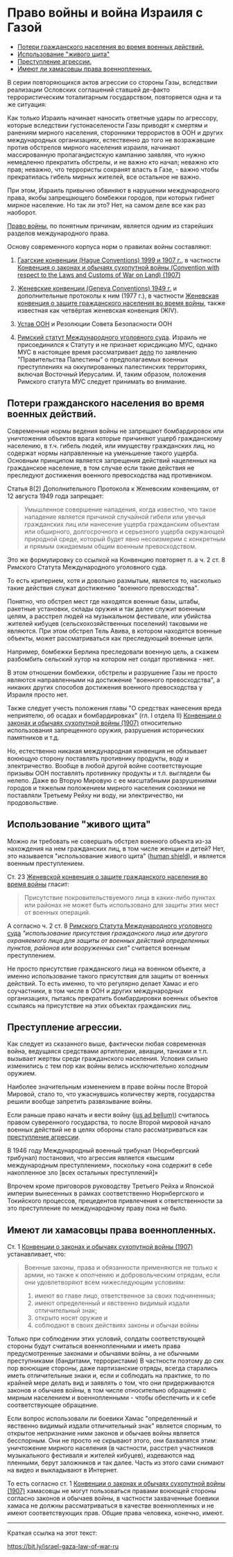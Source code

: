 # Право войны и война Израиля с Газой 

<!-- MarkdownTOC -->

- [Потери гражданского населения во время военных действий.](#%D0%9F%D0%BE%D1%82%D0%B5%D1%80%D0%B8-%D0%B3%D1%80%D0%B0%D0%B6%D0%B4%D0%B0%D0%BD%D1%81%D0%BA%D0%BE%D0%B3%D0%BE-%D0%BD%D0%B0%D1%81%D0%B5%D0%BB%D0%B5%D0%BD%D0%B8%D1%8F-%D0%B2%D0%BE-%D0%B2%D1%80%D0%B5%D0%BC%D1%8F-%D0%B2%D0%BE%D0%B5%D0%BD%D0%BD%D1%8B%D1%85-%D0%B4%D0%B5%D0%B9%D1%81%D1%82%D0%B2%D0%B8%D0%B9)
- [Использование "живого щита"](#%D0%98%D1%81%D0%BF%D0%BE%D0%BB%D1%8C%D0%B7%D0%BE%D0%B2%D0%B0%D0%BD%D0%B8%D0%B5-%D0%B6%D0%B8%D0%B2%D0%BE%D0%B3%D0%BE-%D1%89%D0%B8%D1%82%D0%B0)
- [Преступление агрессии.](#%D0%9F%D1%80%D0%B5%D1%81%D1%82%D1%83%D0%BF%D0%BB%D0%B5%D0%BD%D0%B8%D0%B5-%D0%B0%D0%B3%D1%80%D0%B5%D1%81%D1%81%D0%B8%D0%B8)
- [Имеют ли хамасовцы права военнопленных.](#%D0%98%D0%BC%D0%B5%D1%8E%D1%82-%D0%BB%D0%B8-%D1%85%D0%B0%D0%BC%D0%B0%D1%81%D0%BE%D0%B2%D1%86%D1%8B-%D0%BF%D1%80%D0%B0%D0%B2%D0%B0-%D0%B2%D0%BE%D0%B5%D0%BD%D0%BD%D0%BE%D0%BF%D0%BB%D0%B5%D0%BD%D0%BD%D1%8B%D1%85)

<!-- /MarkdownTOC -->

В серии повторяющихся актов агрессии со стороны Газы, вследствии реализации Ословских соглашений ставшей де-факто террористическим тоталитарным государством, повторяется одна и та же ситуация: 

Как только Израиль начинает наносить ответные удары по агрессору, которые вследствии густонаселености Газы приводят к смертям и ранениям мирного населения, сторонники террористов в ООН и других международных организациях, естественно до того не возражавшие против обстрелов мирного населения израиля, начинают массированную пропагандистскую кампанию заявляя, что нужно немедленно прекратить обстрелы, и не важно кто начал; неважно кто прав; неважно, что террористы сохранят власть в Газе, - важно чтобы прекратилась гибель мирных жителей, все остальное не важно. 

При этом, Израиль привычно обвиняют в нарушении международного права, якобы запрещающего бомбежки городов, при которых гибнет мирное население. Но так ли это? Нет, на самом деле все как раз наоборот. 

[Право войны](https://ru.wikipedia.org/wiki/%D0%9C%D0%B5%D0%B6%D0%B4%D1%83%D0%BD%D0%B0%D1%80%D0%BE%D0%B4%D0%BD%D0%BE%D0%B5_%D0%B3%D1%83%D0%BC%D0%B0%D0%BD%D0%B8%D1%82%D0%B0%D1%80%D0%BD%D0%BE%D0%B5_%D0%BF%D1%80%D0%B0%D0%B2%D0%BE), по понятным причинам, является одним из старейших разделов международного права. 

Основу современного корпуса норм о правилах войны составляют: 

1) [Гаагские конвенции (Hague Conventions) 1999 и 1907 г.](https://ru.wikipedia.org/wiki/%D0%93%D0%B0%D0%B0%D0%B3%D1%81%D0%BA%D0%B8%D0%B5_%D0%BA%D0%BE%D0%BD%D0%B2%D0%B5%D0%BD%D1%86%D0%B8%D0%B8_%D0%B8_%D0%B4%D0%B5%D0%BA%D0%BB%D0%B0%D1%80%D0%B0%D1%86%D0%B8%D0%B8_(1899_%D0%B8_1907)), в частности [Конвенция о законах и обычаях сухопутной войны (Convention with respect to the Laws and Customs of War on Land) (1907)]()

2) [Женевские конвенции (Geneva Conventions) 1949 г.](https://ru.wikipedia.org/wiki/%D0%96%D0%B5%D0%BD%D0%B5%D0%B2%D1%81%D0%BA%D0%B8%D0%B5_%D0%BA%D0%BE%D0%BD%D0%B2%D0%B5%D0%BD%D1%86%D0%B8%D0%B8) и дополнительные протоколы к ним (1977 г.), в частности [Женевская конвенция о защите гражданского населения во время войны](https://ru.wikisource.org/wiki/%D0%96%D0%B5%D0%BD%D0%B5%D0%B2%D1%81%D0%BA%D0%B0%D1%8F_%D0%BA%D0%BE%D0%BD%D0%B2%D0%B5%D0%BD%D1%86%D0%B8%D1%8F_%D0%BE_%D0%B7%D0%B0%D1%89%D0%B8%D1%82%D0%B5_%D0%B3%D1%80%D0%B0%D0%B6%D0%B4%D0%B0%D0%BD%D1%81%D0%BA%D0%BE%D0%B3%D0%BE_%D0%BD%D0%B0%D1%81%D0%B5%D0%BB%D0%B5%D0%BD%D0%B8%D1%8F_%D0%B2%D0%BE_%D0%B2%D1%80%D0%B5%D0%BC%D1%8F_%D0%B2%D0%BE%D0%B9%D0%BD%D1%8B), также известная как четвёртая женевская конвенция (ЖIV).

3) [Устав ООН](https://www.un.org/ru/about-us/un-charter) и Резолюции Совета Безопасности ООН 

4) [Римский статут Международного уголовного суда](https://ips.ligazakon.net/document/MU98119). Израиль не присоединился к Статуту и не признает юрисдикцию МУС, однако МУС в настоящее время рассматривает [дело](https://www.icc-cpi.int/palestine) по заявлению "Правительства Палестины" о предполагаемых военных преступлениях на оккупированных палестинских территориях, включая Восточный Иерусалим. И, таким образом, положения Римского статута МУС следует принимать во внимание. 

## Потери гражданского населения во время военных действий.

Современные нормы ведения войны не запрещают бомбардировок или уничтожения объектов врага которые причиняют ущерб гражданскому населению, в т.ч. гибель людей, или имуществу гражданских лиц, но содержат нормы направленные на уменьшение такого ущерба. Основным принципом является запрещения действий нацеленных на гражданское население, в том случае если такие действия не преследуют достижения военного превосходства над противником. 

Статья 8(2) Дополнительного Протокола к Женевским конвенциям, от 12 августа 1949 года запрещает: 

> Умышленное совершение нападения, когда известно, что такое нападение является причиной случайной гибели или увечья гражданских лиц или нанесение ущерба гражданским объектам или обширного, долгосрочного и серьезного ущерба окружающей природной среде, который будет явно несоизмерим с конкретным и прямым ожидаемым общим военным превосходством. 

Это же формулировку со ссылкой на Конвенцию повторяет п. а ч. 2 ст. 8 Римского Статута Международного уголовного суда. 

То есть критерием, хотя и довольно размытым, является то, насколько такие действия служат достижению "военного превосходства".

Понятно, что обстрел мест где находятся военные базы, штабы, ракетные установки, склады оружия и так далее служит военным целям, а расстрел людей на музыкальном фестивале, или убийства жителей кибуцев (сельскохозяйственных поселений) таковыми не являются. При этом обстрел Тель Авива, в котором находятся военные объекты, может рассматриваться как преследующий военные цели. 

Например, бомбежки Берлина преследовали военную цель, а скажем разбомбить сельский хутор на котором нет солдат противника - нет. 

В этом отношении бомбежки, обстрелы и разрушение Газы не просто являются направленными на достижение "военного превосходства", а никаких других способов достижения военного превосходства у Израиля просто нет. 

Также следует учесть положения главы "О средствах нанесения вреда неприятелю, об осадах и бомбардировках" (гл. I отдела II) [Конвенции о законах и обычаях сухопутной войны (1907)](https://ru.wikisource.org/wiki/%D0%9A%D0%BE%D0%BD%D0%B2%D0%B5%D0%BD%D1%86%D0%B8%D1%8F_%D0%BE_%D0%B7%D0%B0%D0%BA%D0%BE%D0%BD%D0%B0%D1%85_%D0%B8_%D0%BE%D0%B1%D1%8B%D1%87%D0%B0%D1%8F%D1%85_%D1%81%D1%83%D1%85%D0%BE%D0%BF%D1%83%D1%82%D0%BD%D0%BE%D0%B9_%D0%B2%D0%BE%D0%B9%D0%BD%D1%8B_(1907)) относительно использования запрещенного оружия, разрушения исторических памятников и т.д. 

Но, естественно никакая международная конвенция не обязывает воюющую сторону поставлять противнику продукты, воду и электричество. Вообще в любой другой войне соответствующие призывы ООН поставлять противнику продукты и т.п. выглядели бы нелепо. Даже во Вторую Мировую с ее масштабными разрушениями городов и тяжелым положением мирного населения союзники не поставляли Третьему Рейху ни воду, ни электричество, ни продовольствие. 

## Использование "живого щита"

Можно ли требовать не совершать обстрел военного объекта из-за нахождения на нем гражданских лиц, в том числе женщин и детей? Нет, это называется "использование живого щита" ([human shield](https://en.wikipedia.org/wiki/Human_shield_(law))), и является военным преступлением. 

Ст. 23 [Женевской конвенция о защите гражданского населения во время войны](https://ru.wikisource.org/wiki/%D0%96%D0%B5%D0%BD%D0%B5%D0%B2%D1%81%D0%BA%D0%B0%D1%8F_%D0%BA%D0%BE%D0%BD%D0%B2%D0%B5%D0%BD%D1%86%D0%B8%D1%8F_%D0%BE_%D0%B7%D0%B0%D1%89%D0%B8%D1%82%D0%B5_%D0%B3%D1%80%D0%B0%D0%B6%D0%B4%D0%B0%D0%BD%D1%81%D0%BA%D0%BE%D0%B3%D0%BE_%D0%BD%D0%B0%D1%81%D0%B5%D0%BB%D0%B5%D0%BD%D0%B8%D1%8F_%D0%B2%D0%BE_%D0%B2%D1%80%D0%B5%D0%BC%D1%8F_%D0%B2%D0%BE%D0%B9%D0%BD%D1%8B) гласит: 

> Присутствие покровительствуемого лица в каких-либо пунктах или районах не может быть использовано для защиты этих мест от военных операций. 

А согласно ч. 2 ст. 8 [Римского Статута Международного уголовного суда](https://ips.ligazakon.net/document/MU98119) *"использование присутствия гражданского лица или другого охраняемого лица для защиты от военных действий определенных пунктов, районов или вооруженных сил"* считается военным преступлением. 

Не просто присутствие гражданского лица на военном объекте, а именно использование такого присутствия для защиты от военных действий. То есть именно, то что регулярно делает Хамас и его соучастники, в том числе в ООН и других международных организациях, пытаясь прекратить бомбардировки военных объектов ссылаясь на присутствие на этих объектах гражданских лиц. 

## Преступление агрессии. 

Как следует из сказанного выше, фактически любая современная война, ведущаяся средствами артиллерии, авиации, танками и т.п. вызывает жертвы среди гражданского населения. Условия сильно изменились с тем пор как войны велись исключительно холодным оружием. 

Наиболее значительным изменением в праве войны после Второй Мировой, стало то, что ужаснувшись количеству жертв, государства решили вообще запретить развязывание войны. 

Если раньше право начать и вести войну ([jus ad bellum)](https://ru.wikipedia.org/wiki/%D0%9F%D1%80%D0%B0%D0%B2%D0%BE_%D0%B2%D0%BE%D0%B9%D0%BD%D1%8B)) считалось правом суверенного государства, то после Второй мировой начало военных действий не в целях обороны стало рассматриваться как [преступление агрессии](https://www.un.org/ru/documents/decl_conv/conventions/aggression.shtml). 

В 1946 году Международный военный трибунал (Нюрнбергский трибунал) постановил, что агрессия является «высшим международным преступлением», поскольку «она содержит в себе накопленное зло [всех остальных преступлений]»

Впрочем кроме приговоров руководству Третьего Рейха и Японской империи вынесенных в рамках соответственно Нюрнбергского и Токийского процессов, прецедентов привлечения к ответственности за это преступление по международному праву пока не было. 

## Имеют ли хамасовцы права военнопленных. 

Ст. 1 [Конвенции о законах и обычаях сухопутной войны (1907)](https://ru.wikisource.org/wiki/%D0%9A%D0%BE%D0%BD%D0%B2%D0%B5%D0%BD%D1%86%D0%B8%D1%8F_%D0%BE_%D0%B7%D0%B0%D0%BA%D0%BE%D0%BD%D0%B0%D1%85_%D0%B8_%D0%BE%D0%B1%D1%8B%D1%87%D0%B0%D1%8F%D1%85_%D1%81%D1%83%D1%85%D0%BE%D0%BF%D1%83%D1%82%D0%BD%D0%BE%D0%B9_%D0%B2%D0%BE%D0%B9%D0%BD%D1%8B_(1907)) устанавливает, что: 

> Военные законы, права и обязанности применяются не только к армии, но также к ополчению и добровольческим отрядам, если они удовлетворяют всем нижеследующим условиям:
> 1) имеют во главе лицо, ответственное за своих подчиненных;
> 2) имеют определенный и явственно видимый издали отличительный знак;
> 3) открыто носят оружие и
> 4) соблюдают в своих действиях законы и обычаи войны 

Только при соблюдении этих условий, солдаты соответствующей стороны будут считаться военнопленными и иметь права предусмотренные законами и обычаями войны, а не обычными преступниками (бандитами, террористами) В частности поэтому до сих пор воюющие стороны, даже партизанские отряды, всегда старались иметь отличительные знаки и, если и соблюдать на практике, то по крайней мере делать вид и заявлять о том, что они придерживаются законов и обычаев войны, в том числе относительно обращения с мирным населением и военнопленными - чтобы обеспечить и к себе соответствующее обращение. 

Если вопрос использовали ли боевики Хамас "определенный и явственно видимый издали отличительный знак" является спорным, то открытое непризнание ними законов и обычаев войны является бесспорным. Они не просто не скрывают этого, они бахвалятся этим: уничтожение мирного населения (в частности, расстрел участников музыкального фестиваля и жителей кибуцев), издеваются над пленными, берут заложников и так далее. Часть из этого сами снимают на видео и выкладывают в Интернет. 

То есть согласно ст. 1 [Конвенции о законах и обычаях сухопутной войны (1907)](https://ru.wikisource.org/wiki/%D0%9A%D0%BE%D0%BD%D0%B2%D0%B5%D0%BD%D1%86%D0%B8%D1%8F_%D0%BE_%D0%B7%D0%B0%D0%BA%D0%BE%D0%BD%D0%B0%D1%85_%D0%B8_%D0%BE%D0%B1%D1%8B%D1%87%D0%B0%D1%8F%D1%85_%D1%81%D1%83%D1%85%D0%BE%D0%BF%D1%83%D1%82%D0%BD%D0%BE%D0%B9_%D0%B2%D0%BE%D0%B9%D0%BD%D1%8B_(1907)) хамасовцы не могут пользоваться правами воюющей стороны согласно законов и обычаев войны, в частности захваченные боевики хамаса не должны рассматриваться в качестве военнопленных и не имеют соответствующих прав. Общие права человека, конечно, имеют. 

-------------- 

Краткая ссылка на этот текст: 

https://bit.ly/israel-gaza-law-of-war-ru 